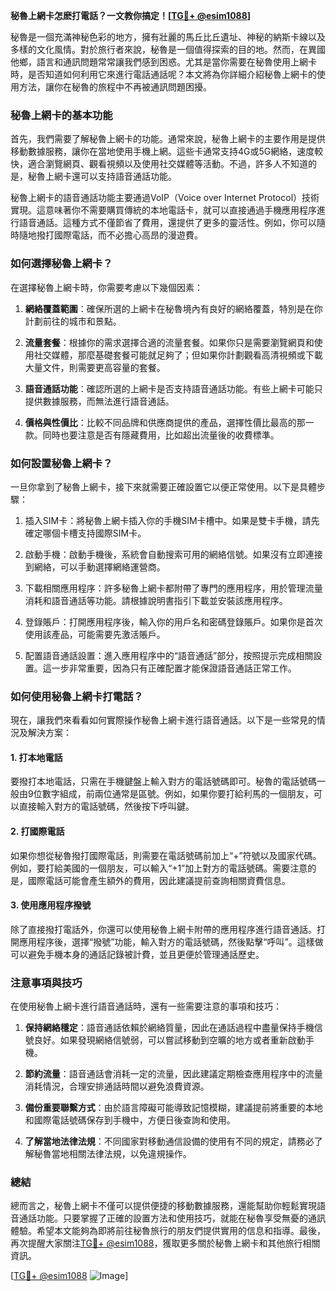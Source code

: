 **秘魯上網卡怎麽打電話？一文教你搞定！[[TG💪+ @esim1088](https://t.me/s/esim1088)]**

秘魯是一個充滿神秘色彩的地方，擁有壯麗的馬丘比丘遺址、神秘的納斯卡線以及多樣的文化風情。對於旅行者來說，秘魯是一個值得探索的目的地。然而，在異國他鄉，語言和通訊問題常常讓我們感到困惑。尤其是當你需要在秘魯使用上網卡時，是否知道如何利用它來進行電話通話呢？本文將為你詳細介紹秘魯上網卡的使用方法，讓你在秘魯的旅程中不再被通訊問題困擾。

### 秘魯上網卡的基本功能

首先，我們需要了解秘魯上網卡的功能。通常來說，秘魯上網卡的主要作用是提供移動數據服務，讓你在當地使用手機上網。這些卡通常支持4G或5G網絡，速度較快，適合瀏覽網頁、觀看視頻以及使用社交媒體等活動。不過，許多人不知道的是，秘魯上網卡還可以支持語音通話功能。

秘魯上網卡的語音通話功能主要通過VoIP（Voice over Internet Protocol）技術實現。這意味著你不需要購買傳統的本地電話卡，就可以直接通過手機應用程序進行語音通話。這種方式不僅節省了費用，還提供了更多的靈活性。例如，你可以隨時隨地撥打國際電話，而不必擔心高昂的漫遊費。

### 如何選擇秘魯上網卡？

在選擇秘魯上網卡時，你需要考慮以下幾個因素：

1. **網絡覆蓋範圍**：確保所選的上網卡在秘魯境內有良好的網絡覆蓋，特別是在你計劃前往的城市和景點。
   
2. **流量套餐**：根據你的需求選擇合適的流量套餐。如果你只是需要瀏覽網頁和使用社交媒體，那麼基礎套餐可能就足夠了；但如果你計劃觀看高清視頻或下載大量文件，則需要更高容量的套餐。

3. **語音通話功能**：確認所選的上網卡是否支持語音通話功能。有些上網卡可能只提供數據服務，而無法進行語音通話。

4. **價格與性價比**：比較不同品牌和供應商提供的產品，選擇性價比最高的那一款。同時也要注意是否有隱藏費用，比如超出流量後的收費標準。

### 如何設置秘魯上網卡？

一旦你拿到了秘魯上網卡，接下來就需要正確設置它以便正常使用。以下是具體步驟：

1. 插入SIM卡：將秘魯上網卡插入你的手機SIM卡槽中。如果是雙卡手機，請先確定哪個卡槽支持國際SIM卡。

2. 啟動手機：啟動手機後，系統會自動搜索可用的網絡信號。如果沒有立即連接到網絡，可以手動選擇網絡運營商。

3. 下載相關應用程序：許多秘魯上網卡都附帶了專門的應用程序，用於管理流量消耗和語音通話等功能。請根據說明書指引下載並安裝該應用程序。

4. 登錄賬戶：打開應用程序後，輸入你的用戶名和密碼登錄賬戶。如果你是首次使用該產品，可能需要先激活賬戶。

5. 配置語音通話設置：進入應用程序中的“語音通話”部分，按照提示完成相關設置。這一步非常重要，因為只有正確配置才能保證語音通話正常工作。

### 如何使用秘魯上網卡打電話？

現在，讓我們來看看如何實際操作秘魯上網卡進行語音通話。以下是一些常見的情況及解決方案：

#### 1. 打本地電話

要撥打本地電話，只需在手機鍵盤上輸入對方的電話號碼即可。秘魯的電話號碼一般由9位數字組成，前兩位通常是區號。例如，如果你要打給利馬的一個朋友，可以直接輸入對方的電話號碼，然後按下呼叫鍵。

#### 2. 打國際電話

如果你想從秘魯撥打國際電話，則需要在電話號碼前加上“+”符號以及國家代碼。例如，要打給美國的一個朋友，可以輸入“+1”加上對方的電話號碼。需要注意的是，國際電話可能會產生額外的費用，因此建議提前查詢相關資費信息。

#### 3. 使用應用程序撥號

除了直接撥打電話外，你還可以使用秘魯上網卡附帶的應用程序進行語音通話。打開應用程序後，選擇“撥號”功能，輸入對方的電話號碼，然後點擊“呼叫”。這樣做可以避免手機本身的通話記錄被計費，並且更便於管理通話歷史。

### 注意事項與技巧

在使用秘魯上網卡進行語音通話時，還有一些需要注意的事項和技巧：

1. **保持網絡穩定**：語音通話依賴於網絡質量，因此在通話過程中盡量保持手機信號良好。如果發現網絡信號弱，可以嘗試移動到空曠的地方或者重新啟動手機。

2. **節約流量**：語音通話會消耗一定的流量，因此建議定期檢查應用程序中的流量消耗情況，合理安排通話時間以避免浪費資源。

3. **備份重要聯繫方式**：由於語言障礙可能導致記憶模糊，建議提前將重要的本地和國際電話號碼保存到手機中，方便日後查詢和使用。

4. **了解當地法律法規**：不同國家對移動通信設備的使用有不同的規定，請務必了解秘魯當地相關法律法規，以免違規操作。

### 總結

總而言之，秘魯上網卡不僅可以提供便捷的移動數據服務，還能幫助你輕鬆實現語音通話功能。只要掌握了正確的設置方法和使用技巧，就能在秘魯享受無憂的通訊體驗。希望本文能夠為即將前往秘魯旅行的朋友們提供實用的信息和指導。最後，再次提醒大家關注[TG💪+ @esim1088](https://t.me/s/esim1088)，獲取更多關於秘魯上網卡和其他旅行相關資訊。

[[TG💪+ @esim1088](https://t.me/s/esim1088) ![Image](https://i.postimg.cc/4NQfJmqS/Snipaste-2025-05-13-00-14-12.png)]